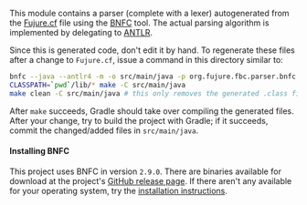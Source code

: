 This module contains a parser (complete with a lexer)
autogenerated from the [Fujure.cf](Fujure.cf) file using the
[BNFC](https://github.com/BNFC/bnfc) tool.
The actual parsing algorithm is implemented by delegating to
[ANTLR](http://www.antlr.org/).

Since this is generated code, don't edit it by hand.
To regenerate these files after a change to `Fujure.cf`,
issue a command in this directory similar to:

```bash
bnfc --java --antlr4 -m -o src/main/java -p org.fujure.fbc.parser.bnfc.antlr Fujure.cf
CLASSPATH=`pwd`/lib/* make -C src/main/java
make clean -C src/main/java # this only removes the generated .class files
```

After `make` succeeds, Gradle should take over compiling the generated files.
After your change, try to build the project with Gradle;
if it succeeds, commit the changed/added files in `src/main/java`.

#### Installing BNFC

This project uses BNFC in version `2.9.0`.
There are binaries available for download at the project's [GitHub release page](https://github.com/BNFC/bnfc/releases/tag/v2.9.0).
If there aren't any available for your operating system,
try the [installation instructions](https://github.com/BNFC/bnfc#installation).
